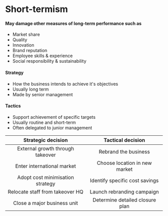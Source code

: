 # Short-termism

#### May damage other measures of long-term performance such as
* Market share
* Quality
* Innovation
* Brand reputation
* Employee skills & experience
* Social responsibility & sustainability

#### Strategy
* How the business intends to achieve it's objectives
* Usually long term
* Made by senior management

#### Tactics
* Support achievement of specific targets
* Usually routine and short-term
* Often delegated to junior management

Strategic decision               | Tactical decision
:-------------------------------:|:-------------------------------:
External growth through takeover | Rebrand the business
Enter international market       | Choose location in new market
Adopt cost minimisation strategy | Identify specific cost savings
Relocate staff from takeover HQ  | Launch rebranding campaign
Close a major business unit      | Determine detailed closure plan
